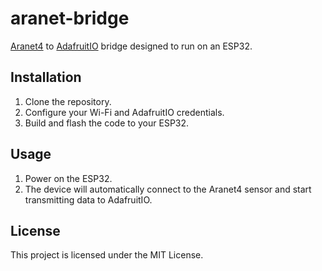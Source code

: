 # aranet-bridge

[Aranet4](https://aranet.com/en/home/products/aranet4-home) to [AdafruitIO](https://io.adafruit.com/) bridge designed to run on an ESP32.

## Installation

1. Clone the repository.
2. Configure your Wi-Fi and AdafruitIO credentials.
3. Build and flash the code to your ESP32.

## Usage

1. Power on the ESP32.
2. The device will automatically connect to the Aranet4 sensor and start transmitting data to AdafruitIO.

## License

This project is licensed under the MIT License.